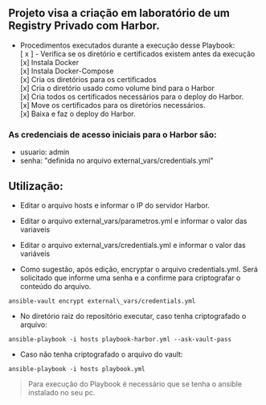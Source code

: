 ## Projeto visa a criação em laboratório de um Registry Privado com Harbor.  

- Procedimentos executados durante a execução desse Playbook:  
[ x ] - Verifica se os diretório e certificados existem antes da execução  
[x] Instala Docker  
[x] Instala Docker-Compose  
[x] Cria os diretórios para os certificados  
[x] Cria o diretório usado como volume bind para o Harbor  
[x] Cria todos os certificados necessários para o deploy do Harbor.  
[x] Move os certificados para os diretórios necessários.  
[x] Baixa e faz o deploy do Harbor.  

### As credenciais de acesso iniciais para o Harbor são: 
- usuario: admin
- senha: "definida no arquivo external\_vars/credentials.yml"  

## Utilização:  
- Editar o arquivo hosts e informar o IP do servidor Harbor.  

- Editar o arquivo external\_vars/parametros.yml e informar o valor das variaveis  

- Editar o arquivo external\_vars/credentials.yml e informar o valor das variáveis  

- Como sugestão, após edição, encryptar o arquivo credentials.yml. Será solicitado que informe uma senha e a confirme para criptografar o conteúdo do arquivo.
```
ansible-vault encrypt external\_vars/credentials.yml
```  

- No diretório raiz do repositório executar, caso tenha criptografado o arquivo:
```
ansible-playbook -i hosts playbook-harbor.yml --ask-vault-pass
``` 

- Caso não tenha criptografado o arquivo do vault:
```
ansible-playbook -i hosts playbook.yml
```

> Para execução do Playbook é necessário que se tenha o ansible instalado no seu pc.
